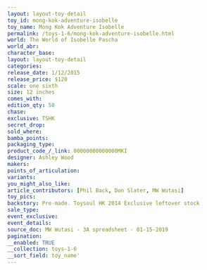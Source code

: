```yaml
---
layout: layout-toy-detail 
toy_id: mong-kok-adventure-isobelle
toy_name: Mong Kok Adventure Isobelle
permalink: /toys-1-6/mong-kok-adventure-isobelle.html
world: The World of Isobelle Pascha
world_abr: 
character_base: 
layout: layout-toy-detail
categories: 
release_date: 1/12/2015
release_price: $120 
scale: one sixth
size: 12 inches
comes_with: 
edition_qty: 50
chase: 
exclusive: TSHK
secret_drop: 
sold_where: 
bamba_points: 
packaging_type: 
product_code_/_link: 00000000000000MKI
designer: Ashley Wood
makers: 
points_of_articulation: 
variants: 
you_might_also_like: 
article_contributors: [Phil Back, Don Slater, MW Wutasi]
toy_pics: 
backstory: Pre-made. Toysoul HK 2014 Exclusive leftover stock
sale_type: 
event_exclusive: 
event_details: 
source_doc: MW Wutasi - 3A spreadsheet - 01-15-2019
pagination: 
__enabled: TRUE
__collection: toys-1-6
__sort_field: toy_name'
---
```

